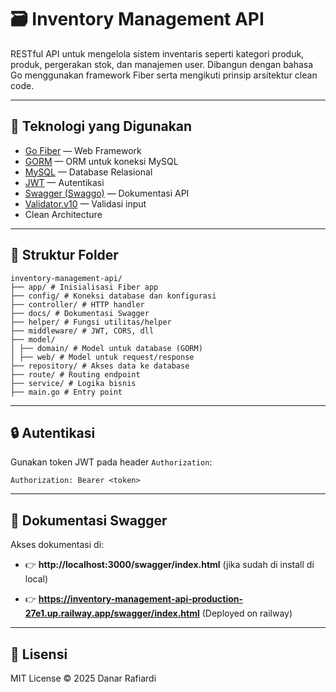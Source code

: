 # 🗃️ Inventory Management API

RESTful API untuk mengelola sistem inventaris seperti kategori produk, produk, pergerakan stok, dan manajemen user. Dibangun dengan bahasa Go menggunakan framework Fiber serta mengikuti prinsip arsitektur clean code.

-----

## 🔧 Teknologi yang Digunakan

- [Go Fiber](https://gofiber.io/) — Web Framework
- [GORM](https://gorm.io/) — ORM untuk koneksi MySQL
- [MySQL](https://www.mysql.com/) — Database Relasional
- [JWT](https://jwt.io/) — Autentikasi
- [Swagger (Swaggo)](https://github.com/swaggo/swag) — Dokumentasi API
- [Validator.v10](https://pkg.go.dev/github.com/go-playground/validator/v10) — Validasi input
- Clean Architecture

-----

## 📁 Struktur Folder

```
inventory-management-api/
├── app/ # Inisialisasi Fiber app
├── config/ # Koneksi database dan konfigurasi
├── controller/ # HTTP handler
├── docs/ # Dokumentasi Swagger
├── helper/ # Fungsi utilitas/helper
├── middleware/ # JWT, CORS, dll
├── model/
│ ├── domain/ # Model untuk database (GORM)
│ ├── web/ # Model untuk request/response
├── repository/ # Akses data ke database
├── route/ # Routing endpoint
├── service/ # Logika bisnis
├── main.go # Entry point
```

-----

## 🔒 Autentikasi

Gunakan token JWT pada header `Authorization`:

```http
Authorization: Bearer <token>
```

-----

## 📄 Dokumentasi Swagger

Akses dokumentasi di:
- 👉 **http://localhost:3000/swagger/index.html** (jika sudah di install di local)

- 👉 **https://inventory-management-api-production-27e1.up.railway.app/swagger/index.html**  (Deployed on railway)

-----

## 📝 Lisensi

MIT License © 2025 Danar Rafiardi